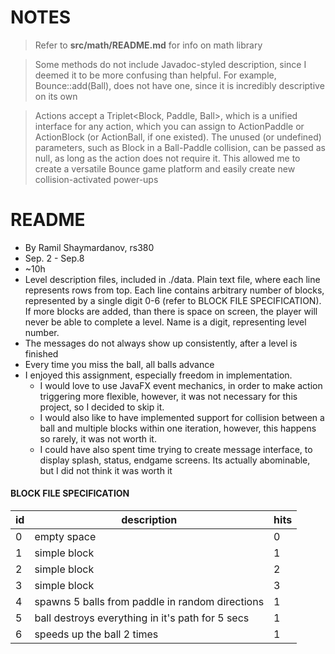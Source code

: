 # NOTES
> Refer to __src/math/README.md__ for info on math library

> Some methods do not include Javadoc-styled description,
since I deemed it to be more confusing than helpful. For
example, Bounce::add(Ball), does not have one, since it
is incredibly descriptive on its own

> Actions accept a Triplet<Block, Paddle, Ball>, which is
a unified interface for any action, which you can assign
to ActionPaddle or ActionBlock (or ActionBall, if one existed).
The unused (or undefined) parameters, such as Block in a 
Ball-Paddle collision, can be passed as null, as long as
the action does not require it. This allowed me to create
a versatile Bounce game platform and easily create new
collision-activated power-ups

# README
* By Ramil Shaymardanov, rs380
* Sep. 2 - Sep.8
* ~10h
* Level description files, included in ./data. Plain text
file, where each line represents rows from top. Each line
contains arbitrary number of blocks, represented by a single
digit 0-6 (refer to BLOCK FILE SPECIFICATION). If more
blocks are added, than there is space on screen, the player
will never be able to complete a level. Name is a digit,
representing level number.
* The messages do not always show up consistently, after 
a level is finished
* Every time you miss the ball, all balls advance
* I enjoyed this assignment, especially freedom in
implementation.
  * I would love to use JavaFX event mechanics,
  in order to make action triggering more flexible, however,
  it was not necessary for this project, so I decided to skip
  it.
  * I would also like to have implemented support for
  collision between a ball and multiple blocks within
  one iteration, however, this happens so rarely, it was
  not worth it.
  * I could have also spent time trying to create message
  interface, to display splash, status, endgame screens. Its
  actually abominable, but I did not think it was worth it

#### BLOCK FILE SPECIFICATION

|id|description|hits|
|---|---|---|
|0|empty space|0|
|1|simple block|1|
|2|simple block|2|
|3|simple block|3|
|4|spawns 5 balls from paddle in random directions|1|
|5|ball destroys everything in it's path for 5 secs|1|
|6|speeds up the ball 2 times|1|